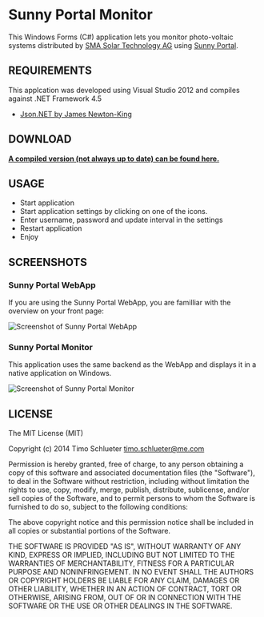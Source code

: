 Sunny Portal Monitor
=========

This Windows Forms (C#) application lets you monitor photo-voltaic systems distributed by [SMA Solar Technology AG](http://www.sma.de/)  using [Sunny Portal](https://www.sunnyportal.com/). 

REQUIREMENTS
-------

This applcation was developed using Visual Studio 2012 and compiles against .NET Framework 4.5

* [Json.NET by James Newton-King](http://james.newtonking.com/json) 


DOWNLOAD
-------

__[A compiled version (not always up to date) can be found here.](https://timoschlueter.github.io/sunny-portal-monitor/sunny_portal_monitor.zip)__

USAGE
--------

* Start application
* Start application settings by clicking on one of the icons.
* Enter username, password and update interval in the settings
* Restart application
* Enjoy

SCREENSHOTS
--------

### Sunny Portal WebApp

If you are using the Sunny Portal WebApp, you are familliar with the overview on your front page:

![Screenshot of Sunny Portal WebApp](https://timoschlueter.github.io/sunny-portal-monitor/sunnyportalmonitor-screen3.png "Screenshot of Sunny Portal WebApp")

### Sunny Portal Monitor

This application uses the same backend as the WebApp and displays it in a native application on Windows.

![Screenshot of Sunny Portal Monitor](https://timoschlueter.github.io/sunny-portal-monitor/sunnyportalmonitor-screen2.png "Screenshot of Sunny Portal Monitor")

LICENSE
-------

The MIT License (MIT)

Copyright (c) 2014 Timo Schlueter <timo.schlueter@me.com>

Permission is hereby granted, free of charge, to any person obtaining a copy
of this software and associated documentation files (the "Software"), to deal
in the Software without restriction, including without limitation the rights
to use, copy, modify, merge, publish, distribute, sublicense, and/or sell
copies of the Software, and to permit persons to whom the Software is
furnished to do so, subject to the following conditions:

The above copyright notice and this permission notice shall be included in all
copies or substantial portions of the Software.

THE SOFTWARE IS PROVIDED "AS IS", WITHOUT WARRANTY OF ANY KIND, EXPRESS OR
IMPLIED, INCLUDING BUT NOT LIMITED TO THE WARRANTIES OF MERCHANTABILITY,
FITNESS FOR A PARTICULAR PURPOSE AND NONINFRINGEMENT. IN NO EVENT SHALL THE
AUTHORS OR COPYRIGHT HOLDERS BE LIABLE FOR ANY CLAIM, DAMAGES OR OTHER
LIABILITY, WHETHER IN AN ACTION OF CONTRACT, TORT OR OTHERWISE, ARISING FROM,
OUT OF OR IN CONNECTION WITH THE SOFTWARE OR THE USE OR OTHER DEALINGS IN THE
SOFTWARE.
